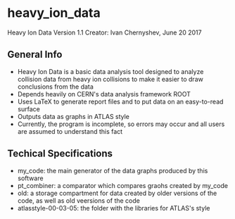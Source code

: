# heavy_ion_data
Heavy Ion Data Version 1.1
Creator: Ivan Chernyshev, June 20 2017

## General Info
- Heavy Ion Data is a basic data analysis tool designed to analyze collision data from heavy ion collisions to make it easier to draw conclusions from the data 
- Depends heavily on CERN's data analysis framework ROOT
- Uses LaTeX to generate report files and to put data on an easy-to-read surface
- Outputs data as graphs in ATLAS style
- Currently, the program is incomplete, so errors may occur and all users are assumed to understand this fact 

## Techical Specifications
- my_code: the main generator of the data graphs produced by this software
- pt_combiner: a comparator which compares graohs created by my_code
- old: a storage compartment for data created by older versions of the code, as well as old veersions of the code
- atlasstyle-00-03-05: the folder with the libraries for ATLAS's style

